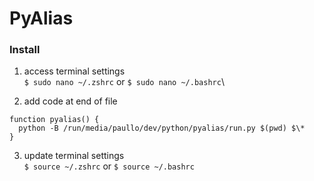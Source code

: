 # PyAlias

### Install

1. access terminal settings\
   `$ sudo nano ~/.zshrc` or `$ sudo nano ~/.bashrc`\

2. add code at end of file

```
function pyalias() {
  python -B /run/media/paullo/dev/python/pyalias/run.py $(pwd) $\*
}
```

3. update terminal settings\
   `$ source ~/.zshrc` or `$ source ~/.bashrc`
